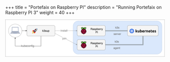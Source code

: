 +++
title = "Portefaix on Raspberry PI"
description = "Running Portefaix on Raspberry PI 3"
weight = 40
+++

<img src="/docs/images/portefaix_homelab.png"
 alt="Portefaix infrastructure"
 class="mt-3 mb-3 border border-info rounded">

